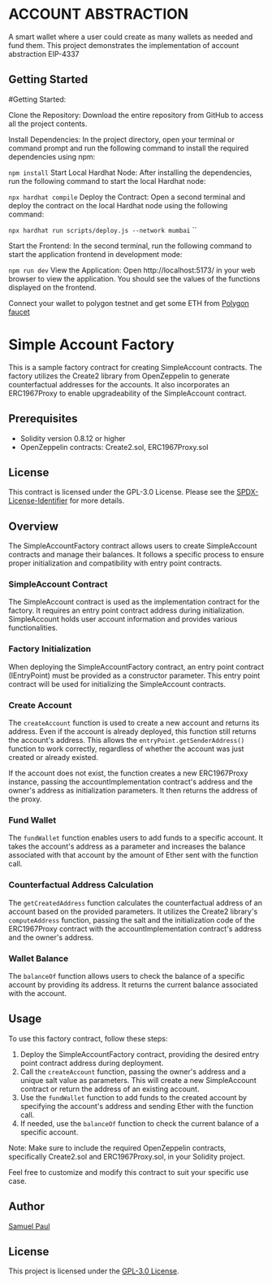 # ACCOUNT ABSTRACTION
A smart wallet where a user could create as many wallets as needed and fund them. This project demonstrates the implementation of account abstraction EIP-4337


## Getting Started
#Getting Started:

Clone the Repository: Download the entire repository from GitHub to access all the project contents.

Install Dependencies: In the project directory, open your terminal or command prompt and run the following command to install the required dependencies using npm:

``npm install``
Start Local Hardhat Node: After installing the dependencies, run the following command to start the local Hardhat node:

``npx hardhat compile``
Deploy the Contract: Open a second terminal and deploy the contract on the local Hardhat node using the following command:

``npx hardhat run scripts/deploy.js --network mumbai``
``

Start the Frontend: In the second terminal, run the following command to start the application frontend in development mode:

``npm run dev``
View the Application: Open http://localhost:5173/ in your web browser to view the application. You should see the values of the functions displayed on the frontend.

Connect your wallet to polygon testnet and get some ETH from  [Polygon faucet](https://mumbaifaucet.com/)

# Simple Account Factory

This is a sample factory contract for creating SimpleAccount contracts. The factory utilizes the Create2 library from OpenZeppelin to generate counterfactual addresses for the accounts. It also incorporates an ERC1967Proxy to enable upgradeability of the SimpleAccount contract.

## Prerequisites

- Solidity version 0.8.12 or higher
- OpenZeppelin contracts: Create2.sol, ERC1967Proxy.sol

## License

This contract is licensed under the GPL-3.0 License. Please see the [SPDX-License-Identifier](https://spdx.org/licenses/GPL-3.0.html) for more details.

## Overview

The SimpleAccountFactory contract allows users to create SimpleAccount contracts and manage their balances. It follows a specific process to ensure proper initialization and compatibility with entry point contracts.

### SimpleAccount Contract

The SimpleAccount contract is used as the implementation contract for the factory. It requires an entry point contract address during initialization. SimpleAccount holds user account information and provides various functionalities.

### Factory Initialization

When deploying the SimpleAccountFactory contract, an entry point contract (IEntryPoint) must be provided as a constructor parameter. This entry point contract will be used for initializing the SimpleAccount contracts.

### Create Account

The `createAccount` function is used to create a new account and returns its address. Even if the account is already deployed, this function still returns the account's address. This allows the `entryPoint.getSenderAddress()` function to work correctly, regardless of whether the account was just created or already existed.

If the account does not exist, the function creates a new ERC1967Proxy instance, passing the accountImplementation contract's address and the owner's address as initialization parameters. It then returns the address of the proxy.

### Fund Wallet

The `fundWallet` function enables users to add funds to a specific account. It takes the account's address as a parameter and increases the balance associated with that account by the amount of Ether sent with the function call.

### Counterfactual Address Calculation

The `getCreatedAddress` function calculates the counterfactual address of an account based on the provided parameters. It utilizes the Create2 library's `computeAddress` function, passing the salt and the initialization code of the ERC1967Proxy contract with the accountImplementation contract's address and the owner's address.

### Wallet Balance

The `balanceOf` function allows users to check the balance of a specific account by providing its address. It returns the current balance associated with the account.

## Usage

To use this factory contract, follow these steps:

1. Deploy the SimpleAccountFactory contract, providing the desired entry point contract address during deployment.
2. Call the `createAccount` function, passing the owner's address and a unique salt value as parameters. This will create a new SimpleAccount contract or return the address of an existing account.
3. Use the `fundWallet` function to add funds to the created account by specifying the account's address and sending Ether with the function call.
4. If needed, use the `balanceOf` function to check the current balance of a specific account.

Note: Make sure to include the required OpenZeppelin contracts, specifically Create2.sol and ERC1967Proxy.sol, in your Solidity project.

Feel free to customize and modify this contract to suit your specific use case.

## Author

[Samuel Paul](https://github.com/samuepaul)

## License

This project is licensed under the [GPL-3.0 License](LICENSE).

